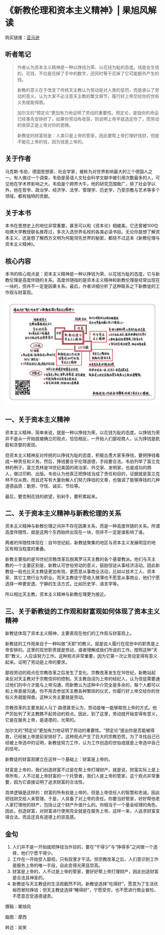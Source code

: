 《新教伦理和资本主义精神》| 果旭风解读
=======================================

购买链接：[亚马逊](https://www.amazon.cn/新教伦理与资本主义精神-马克斯·韦伯/dp/B0051RM50U/ref=sr_1_1?ie=UTF8&qid=1506686867&sr=8-1&keywords=新教伦理和资本主义精神)

听者笔记
---------------------------------------

> 作者认为资本主义精神是一种以挣钱为荣、以花钱为耻的态度。钱是会生钱的，花钱，不仅是花掉了手中的数字，还同时等于花掉了它可能额外产生的钱。
> 
> 新教的意义在于改变了传统天主教认为劳动是对人类的惩罚，而是承认了劳动的意义，认为大家不必注意天主教的繁文缛节，履行好上帝交给你的世俗义务就能得救。
>
> 加尔文的“预定论”更加有力地证明了劳动的重要性。预定论，是指你的命运已经事先安排好了，如果你劳动有收获，则说明上帝早就选定你了，而劳动的收获正是上帝对你的恩赐。
>
> 新教徒的财富观是：人类只是上帝的管家，因此要帮上帝打理好钱财，但是不能花上帝的钱，因为钱是上帝的。

关于作者
---------------------------------------

马克斯·韦伯，德国思想家、社会学家，被称为对世界影响最大的三个德国人之一。有人做过一个调查，韦伯是英语人文社会科学文献中被引用次数最多的人，可见他在学术界影响之大。韦伯是个跨界大牛，他的研究范围极广，除了社会学以外，他在哲学、政治学、经济学、法学、管理学、历史学，乃至宗教与艺术等多个领域，都有独特的贡献。

关于本书
---------------------------------------

本书在思想史上的地位非常重要，甚至可以和《资本论》相媲美。它还曾被100位哈佛大学教授联名推荐过，多次入选世界名校的各类必读书目。无论你是想了解资本主义，还是想了解西方文明为何能领先世界的秘密，都绕不过这本《新教伦理与资本主义精神》。 

核心内容
---------------------------------------

本书的核心观点是：资本主义精神是一种以挣钱为荣、以花钱为耻的态度。它与新教伦理是高度伴随的关系。高度伴随指的是资本主义精神和新教伦理是经常出现在一块的，但并不一定是因果关系。最后，作者详细分析了这种联系之下新教徒的工作观与财富观。 
 
![](die-protestantische-ethik-und-der-geist-des-kapitalismus/001.JPG)

一、关于资本主义精神
---------------------------------------

资本主义精神，简单来说，就是一种以挣钱为荣，以花钱为耻的态度。以挣钱为荣并不是从一开始就被确立的观点，恰恰相反，一开始人们鄙视商人，认为挣钱是肮脏和贪婪的表现。

但资本主义精神反对传统的以挣钱为耻的态度，积极怂恿大家多挣钱，要把挣钱看成一种责任和义务。然后，挣钱要合乎伦理道德，手段要合法。韦伯列举了富兰克林的例子。富兰克林是18世纪美国的政治家、外交家、发明家，也是成功的商人，做过印刷、出版。韦伯认为他真正把挣钱当成了责任和目的，证据就是富兰克林不仅从商，而且还写有大量劝解人们努力挣钱的文章，也强调了能够挣钱的几种道德品质：勤劳、守信、诚实、节俭等。

最后，要克制花钱的欲望，别剁手，要积累起来。

二、关于资本主义精神与新教伦理的关系
---------------------------------------

资本主义精神与新教伦理之间并不存在因果关系，而是一种高度伴随的关系。所谓高度伴随性，就是这两个东西始终出现在一块，但并不一定是谁影响了谁。

两者的伴随性体现在：自16世纪起，新教徒聚集的地区与资本主义发展明显的地区有相当程度的重叠。

新教主要指的是16世纪宗教改革后脱离罗马天主教的各个基督教派。他们与天主教的一个主要区别是，新教认可世俗劳动的意义，鼓励信徒从事经济活动。因此新教徒一般也比天主教徒更加有钱，更愿意从事商业活动，比如以技术工人、资本家、其它工商行业为职业。而天主教徒宁愿收入微薄也不愿意从事商业，他们宁愿选择一种更安逸、宁静的生活方式，比如历史学、语言学等。

所以相比天主教，资本主义精神与新教伦理更为接近。

三、关于新教徒的工作观和财富观如何体现了资本主义精神
---------------------------------------

新教徒体现了资本主义精神，主要表现在他们的工作观与财富观上。

新教徒的工作观来自于一种叫做“天职”的教义。就是说人履行在现世中的职责是上帝安排的。这里的现世职责就是劳动，或者理解成我们所说的工作。按照这种“天职”教义，人应该努力工作。这种观点非常重要，因为它第一次让劳动变得有意义起来。证明了劳动是上帝的要求。

鄙视劳动的观点在宗教改革之后发生了变化。宗教改革发生在16世纪，新教站起来反对天主教对于宗教信仰的控制。天主教自诩为上帝的经纪人，认为信徒需要通过他们的中介才能与上帝沟通，而新教认为这种中介完全是多余的，每个人都可以和上帝直接沟通。你不用去参加天主教各种繁琐的仪式，你履行好上帝交给你的世俗义务就能得救。这种义务主要就是劳动。

宗教改革的主要发起人马丁·路德甚至认为，劳动是唯一能够取悦上帝的方式。他严厉批判了天主教瞧不起劳动的观点。因此，到了这里，劳动就开始变得有意义，它是在服务上帝，是道德的，光荣的。

加尔文的“预定论”更加有力地证明了劳动的重要性。“预定论”提出你是否能被得救，已经被上帝提前安排好了。这种观点产生了巨大的宗教恐慌，为了寻找自己已经被上帝选中的证明，新教徒努力工作，认为工作创造的世俗成就是上帝选中自己的信号。

新教徒的财富观建立在这样一个基础上：财富是上帝的。

财富是上帝的，我们创造财富不过是在帮上帝打理财产。就是说，财富实际上是上帝所有，人不过是上帝财富的一个托管者，我们人是上帝的管家。这个观点非常重要，因为它直接证明了追求财富的合法性。

具体逻辑是这样的：财富的所有权是上帝的，但是上帝信任人的智慧和忠诚，因此把钱财交给人来管理。于是，人具备了对上帝的责任。你要当好管家，好好帮他老人家打理他的财产，包括让这个财产升值什么的。你相当于一个基金经理的角色。因此，创造财富，对财富进行使用完全就是在服务上帝。这样一来，人追求财富变得合法，而且还具有道德上的崇高感。 

金句
---------------------------------------

1. 人们并不是一开始就把挣钱当作目的，要在“干得少”与“挣得多”之间做一个选择，他们宁愿干得少。
2. 工作在一开始受人鄙视，只有奴隶才干活。但宗教改革之后，人们意识到工作是服务上帝的唯一手段，自此变得光荣且崇高。
3. 财富是上帝的，人不过是上帝的管家，要好好帮上帝打理财产，因此创造财富是合法且神圣的。
4. 新教徒与天主教徒的生活观截然不同。新教徒选择“吃得好”，愿意为了生活优裕而冒险挣钱；但天主教徒选择“睡得好”，宁愿受穷，也不愿进行商业冒险，不愿意忍受道德谴责。

撰稿：果旭风

脑图：摩西

转述：吴笑